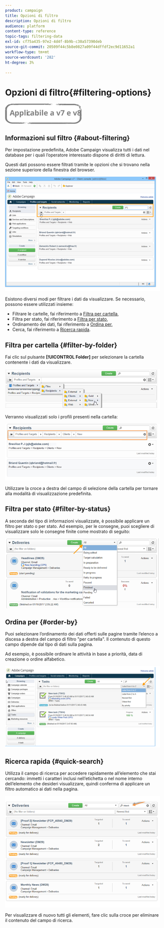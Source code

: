 ```yaml
---
product: campaign
title: Opzioni di filtro
description: Opzioni di filtro
audience: platform
content-type: reference
topic-tags: filtering-data
exl-id: cf75a435-97e2-4d4f-8b9b-c30a57390deb
source-git-commit: 20509f44c5b8e0827a09f44dffdf2ec9d11652a1
workflow-type: tm+mt
source-wordcount: '282'
ht-degree: 3%

---
```


# Opzioni di filtro{#filtering-options}

![](../../assets/common.svg)

## Informazioni sul filtro {#about-filtering}

Per impostazione predefinita, Adobe Campaign visualizza tutti i dati nel database per i quali l’operatore interessato dispone di diritti di lettura.

Questi dati possono essere filtrati tramite le opzioni che si trovano nella sezione superiore della finestra del browser.

![](assets/filter_web_zone.png)

Esistono diversi modi per filtrare i dati da visualizzare. Se necessario, possono essere utilizzati insieme:

* Filtrare le cartelle, fai riferimento a [Filtra per cartella](#filter-by-folder),
* Filtra per stato, fai riferimento a [Filtra per stato](#filter-by-status),
* Ordinamento dei dati, fai riferimento a [Ordina per](#order-by),
* Cerca, fai riferimento a [Ricerca rapida](#quick-search).

## Filtra per cartella {#filter-by-folder}

Fai clic sul pulsante **[!UICONTROL Folder]** per selezionare la cartella contenente i dati da visualizzare.

![](assets/filter_web_select_folder.png)

Verranno visualizzati solo i profili presenti nella cartella:

![](assets/filter_web_folder_display.png)

Utilizzare la croce a destra del campo di selezione della cartella per tornare alla modalità di visualizzazione predefinita.

## Filtra per stato {#filter-by-status}

A seconda del tipo di informazioni visualizzate, è possibile applicare un filtro per stato o per stato. Ad esempio, per le consegne, puoi scegliere di visualizzare solo le consegne finite come mostrato di seguito:

![](assets/d_ncs_user_interface_filter_delivery.png)

## Ordina per {#order-by}

Puoi selezionare l’ordinamento dei dati offerti sulle pagine tramite l’elenco a discesa a destra del campo di filtro &quot;per cartella&quot;. Il contenuto di questo campo dipende dal tipo di dati sulla pagina.

Ad esempio, è possibile ordinare le attività in base a priorità, data di creazione o ordine alfabetico.

![](assets/order_data_sample.png)

## Ricerca rapida {#quick-search}

Utilizza il campo di ricerca per accedere rapidamente all’elemento che stai cercando: immetti i caratteri inclusi nell’etichetta o nel nome interno dell’elemento che desideri visualizzare, quindi conferma di applicare un filtro automatico ai dati nella pagina.

![](assets/d_ncs_user_interface_filter_search.png)

Per visualizzare di nuovo tutti gli elementi, fare clic sulla croce per eliminare il contenuto del campo di ricerca.
